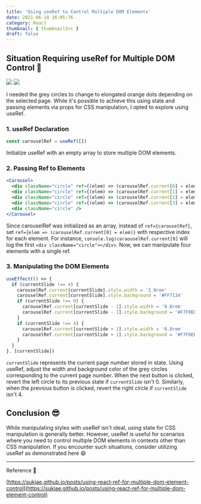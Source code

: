 ```yaml
---
title: 'Using useRef to Control Multiple DOM Elements'
date: 2021-06-18 16:05:76
category: React
thumbnail: { thumbnailSrc }
draft: false
---
```


## Situation Requiring useRef for Multiple DOM Control 🤔

![](https://images.velog.io/images/chaerin00/post/e68b0eb6-dd78-45ec-b0ac-257e88a1f75d/Animation_2021-06-18-17-26-10.gif)
![](https://images.velog.io/images/chaerin00/post/21105603-6895-4b96-9d38-b72300afd10f/image.png)

I needed the grey circles to change to elongated orange dots depending on the selected page. While it's possible to achieve this using state and passing elements via props for CSS manipulation, I opted to explore using useRef.

### 1. useRef Declaration

```jsx
const carouselRef = useRef([])
```

Initialize useRef with an empty array to store multiple DOM elements.

### 2. Passing Ref to Elements

```jsx
<Carousel>
  <div className="circle" ref={(elem) => (carouselRef.current[0] = elem)} />
  <div className="circle" ref={(elem) => (carouselRef.current[1] = elem)} />
  <div className="circle" ref={(elem) => (carouselRef.current[2] = elem)} />
  <div className="circle" ref={(elem) => (carouselRef.current[3] = elem)} />
  <div className="circle" />
</Carousel>
```

Since carouselRef was initialized as an array, instead of `ref={carouselRef}`, set `ref={elem => (carouselRef.current[0] = elem)}` with respective index for each element. For instance, `console.log(caraouselRef.current[0]` will log the first `<div className="circle"></div>`. Now, we can manipulate four elements with a single ref.

### 3. Manipulating the DOM Elements

```jsx
useEffect(() => {
  if (currentSlide !== 4) {
    carouselRef.current[currentSlide].style.width = '2.8rem'
    carouselRef.current[currentSlide].style.background = '#FF7134'
    if (currentSlide !== 0) {
      carouselRef.current[currentSlide - 1].style.width = '0.8rem'
      carouselRef.current[currentSlide - 1].style.background = '#F7F0ED'
    }
    if (currentSlide !== 4) {
      carouselRef.current[currentSlide + 1].style.width = '0.8rem'
      carouselRef.current[currentSlide + 1].style.background = '#F7F0ED'
    }
  }
}, [currentSlide])
```

`currentSlide` represents the current page number stored in state. Using useRef, adjust the width and background color of the grey circles corresponding to the current page number. When the next button is clicked, revert the left circle to its previous state if `currentSlide` isn't 0. Similarly, when the previous button is clicked, revert the right circle if `currentSlide` isn't 4.

## Conclusion 😎

While manipulating styles with useRef isn't ideal, using state for CSS manipulation is generally better. However, useRef is useful for scenarios where you need to control multiple DOM elements in contexts other than CSS manipulation. If you encounter such situations, consider utilizing useRef as demonstrated here 😄

<hr/>
Reference 📕

[https://sukjae.github.io/posts/using-react-ref-for-multiple-dom-element-control](https://sukjae.github.io/posts/using-react-ref-for-multiple-dom-element-control)
